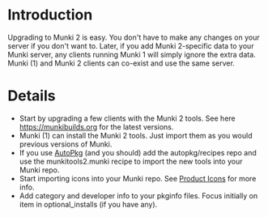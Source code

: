 # Introduction #

Upgrading to Munki 2 is easy. You don't have to make any changes on your server if you don't want to.
Later, if you add Munki 2-specific data to your Munki server, any clients running Munki 1 will simply ignore the extra data. Munki (1) and Munki 2 clients can co-exist and use the same server.

# Details #

  * Start by upgrading a few clients with the Munki 2 tools. See here https://munkibuilds.org for the latest versions.
  * Munki (1) can install the Munki 2 tools. Just import them as you would previous versions of Munki.
  * If you use [AutoPkg](https://github.com/autopkg/autopkg) (and you should) add the autopkg/recipes repo and use the munkitools2.munki recipe to import the new tools into your Munki repo.
  * Start importing icons into your Munki repo. See [Product Icons](ProductIcons.md) for more info.
  * Add category and developer info to your pkginfo files. Focus initially on item in optional\_installs (if you have any).
